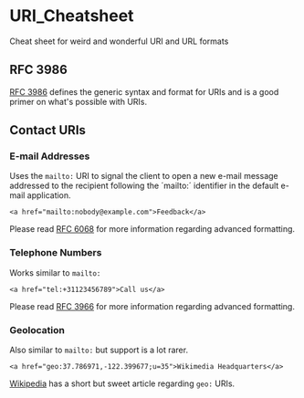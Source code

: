 # URI_Cheatsheet
Cheat sheet for weird and wonderful URI and URL formats

## RFC 3986

[RFC 3986](https://tools.ietf.org/html/rfc3986) defines the generic syntax and format for URIs and is a good primer on what's possible with URIs. 

## Contact URIs

### E-mail Addresses
Uses the `mailto:` URI to signal the client to open a new e-mail message addressed to the recipient following the ´mailto:´ identifier in the default e-mail application.

`<a href="mailto:nobody@example.com">Feedback</a>`

Please read [RFC 6068](http://www.ietf.org/rfc/rfc6068.txt) for more information regarding advanced formatting. 


### Telephone Numbers
Works similar to `mailto:`

`<a href="tel:+31123456789">Call us</a>`

Please read [RFC 3966](http://www.ietf.org/rfc/rfc3966.txt) for more information regarding advanced formatting. 

### Geolocation

Also similar to `mailto:` but support is a lot rarer.

`<a href="geo:37.786971,-122.399677;u=35">Wikimedia Headquarters</a>`

[Wikipedia](https://en.wikipedia.org/wiki/Geo_URI_scheme) has a short but sweet article regarding `geo:` URIs. 
